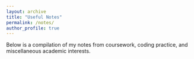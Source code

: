 ```yaml
---
layout: archive
title: "Useful Notes"
permalink: /notes/
author_profile: true
---
```


Below is a compilation of my notes from coursework, coding practice, and miscellaneous academic interests.